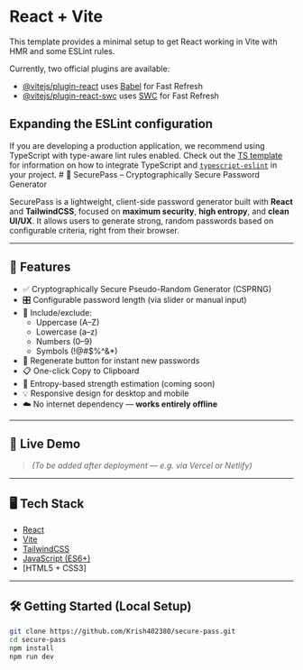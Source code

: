 # React + Vite

This template provides a minimal setup to get React working in Vite with HMR and some ESLint rules.

Currently, two official plugins are available:

- [@vitejs/plugin-react](https://github.com/vitejs/vite-plugin-react/blob/main/packages/plugin-react) uses [Babel](https://babeljs.io/) for Fast Refresh
- [@vitejs/plugin-react-swc](https://github.com/vitejs/vite-plugin-react/blob/main/packages/plugin-react-swc) uses [SWC](https://swc.rs/) for Fast Refresh

## Expanding the ESLint configuration

If you are developing a production application, we recommend using TypeScript with type-aware lint rules enabled. Check out the [TS template](https://github.com/vitejs/vite/tree/main/packages/create-vite/template-react-ts) for information on how to integrate TypeScript and [`typescript-eslint`](https://typescript-eslint.io) in your project.
    # 🔐 SecurePass – Cryptographically Secure Password Generator

SecurePass is a lightweight, client-side password generator built with **React** and **TailwindCSS**, focused on **maximum security**, **high entropy**, and **clean UI/UX**. It allows users to generate strong, random passwords based on configurable criteria, right from their browser.

---

## 🌟 Features

- ✅ Cryptographically Secure Pseudo-Random Generator (CSPRNG)
- 🎛️ Configurable password length (via slider or manual input)
- 🔡 Include/exclude:
  - Uppercase (A–Z)
  - Lowercase (a–z)
  - Numbers (0–9)
  - Symbols (!@#$%^&*)
- 🔁 Regenerate button for instant new passwords
- 📋 One-click Copy to Clipboard
- 🧮 Entropy-based strength estimation (coming soon)
- 💡 Responsive design for desktop and mobile
- ☁️ No internet dependency — **works entirely offline**

---

## 🚀 Live Demo

> _(To be added after deployment — e.g. via Vercel or Netlify)_

---

## 🖥️ Tech Stack

- [React](https://reactjs.org/)
- [Vite](https://vitejs.dev/)
- [TailwindCSS](https://tailwindcss.com/)
- [JavaScript (ES6+)](https://developer.mozilla.org/en-US/docs/Web/JavaScript)
- [HTML5 + CSS3]

---

## 🛠️ Getting Started (Local Setup)

```bash
git clone https://github.com/Krish402380/secure-pass.git
cd secure-pass
npm install
npm run dev
